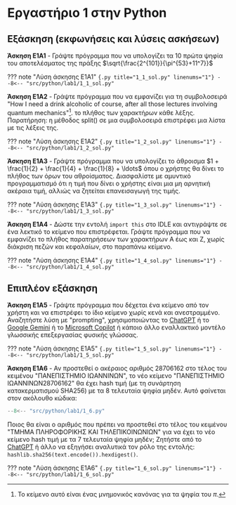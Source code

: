 # Εργαστήριο 1 στην Python

## Εξάσκηση (εκφωνήσεις και λύσεις ασκήσεων)

**Άσκηση E1A1** - Γράψτε πρόγραμμα που να υπολογίζει τα 10 πρώτα ψηφία του αποτελέσματος της πράξης $\sqrt{\frac{2^{101}}{\pi^{53}+11^7}}$

??? note "Λύση άσκησης Ε1Α1"
    ```{.py title="1_1_sol.py" linenums="1"}
    --8<-- "src/python/lab1/1_1_sol.py"
    ```

**Άσκηση E1A2** - Γράψτε πρόγραμμα που να εμφανίζει για τη συμβολοσειρά "How I need a drink alcoholic of course, after all those lectures involving quantum mechanics"[^1]. το πλήθος των χαρακτήρων κάθε λέξης. Παρατήρηση: η μέθοδος split() σε μια συμβολοσειρά επιστρέφει μια λίστα με τις λέξεις της.

[^1]: Το κείμενο αυτό είναι ένας μνημονικός κανόνας για τα ψηφία του $\pi$.

??? note "Λύση άσκησης Ε1Α2"
    ```{.py title="1_2_sol.py" linenums="1"}
    --8<-- "src/python/lab1/1_2_sol.py"
    ```

**Άσκηση E1A3** - Γράψτε πρόγραμμα που να υπολογίζει το άθροισμα $1 + \frac{1}{2} + \frac{1}{4} + \frac{1}{8} + \ldots$ όπου ο χρήστης θα δίνει το πλήθος των όρων του αθροίσματος. Διασφαλίστε με αμυντικό προγραμματισμό ότι η τιμή που δίνει ο χρήστης είναι μια μη αρνητική ακέραια τιμή, αλλιώς να ζητείται επανεισαγωγή της τιμής.

??? note "Λύση άσκησης Ε1Α3"
    ```{.py title="1_3_sol.py" linenums="1"}
    --8<-- "src/python/lab1/1_3_sol.py"
    ```

**Άσκηση E1A4** - Δώστε την εντολή ```import this``` στο IDLE και αντιγράψτε σε ένα λεκτικό το κείμενο που επιστρέφεται. Γράψτε πρόγραμμα που να εμφανίζει το πλήθος παρατηρήσεων των χαρακτήρων Α έως και Z, χωρίς διάκριση πεζών και κεφαλαίων, στο παραπάνω κείμενο.

??? note "Λύση άσκησης Ε1Α4"
    ```{.py title="1_4_sol.py" linenums="1"}
    --8<-- "src/python/lab1/1_4_sol.py"
    ```

## Επιπλέον εξάσκηση 

**Άσκηση E1A5** - Γράψτε πρόγραμμα που δέχεται ένα κείμενο από τον χρήστη και να επιστρέφει το ίδιο κείμενο χωρίς κενά και ανεστραμμένο. Αναζητήστε λύση με "prompting", χρησιμοποιώντας το [ChatGPT](https://chat.openai.com/) ή το [Google Gemini](https://gemini.google.com/app) ή το [Microsoft Copilot](https://copilot.microsoft.com/) ή κάποιο άλλο εναλλακτικό μοντέλο γλωσσικής επεξεργασίας φυσικής γλώσσας.

??? note "Λύση άσκησης Ε1Α5"
    ```{.py title="1_5_sol.py" linenums="1"}
    --8<-- "src/python/lab1/1_5_sol.py"
    ```


**Άσκηση E1A6** - Αν προστεθεί ο ακέραιος αριθμός 28706162 στο τέλος του κειμένου "ΠΑΝΕΠΙΣΤΗΜΙΟ ΙΩΑΝΝΙΝΩΝ", το νέο κείμενο "ΠΑΝΕΠΙΣΤΗΜΙΟ ΙΩΑΝΝΙΝΩΝ28706162" θα έχει hash τιμή (με τη συνάρτηση κατακερματισμού SHA256) με τα 8 τελευταία ψηφία μηδέν. Αυτό φαίνεται στον ακόλουθο κώδικα: 

```{.py title="1_6.py" linenums="1"}
--8<-- "src/python/lab1/1_6.py"
```

Ποιος θα είναι ο αριθμός που πρέπει να προστεθεί στο τέλος του κειμένου "ΤΜΗΜΑ ΠΛΗΡΟΦΟΡΙΚΗΣ ΚΑΙ ΤΗΛΕΠΙΚΟΙΝΩΝΙΩΝ" για να έχει το νέο κείμενο hash τιμή με τα 7 τελευταία ψηφία μηδέν;
Ζητήστε από το [ChatGPT](https://chat.openai.com/) ή άλλο να εξηγήσει αναλυτικά τον ρόλο της εντολής: ```hashlib.sha256(text.encode()).hexdigest()```.


??? note "Λύση άσκησης Ε1Α6"
    ```{.py title="1_6_sol.py" linenums="1"}
    --8<-- "src/python/lab1/1_6_sol.py"
    ```